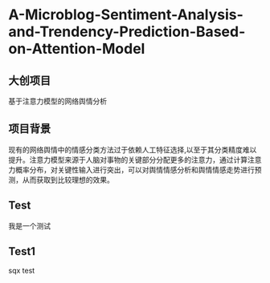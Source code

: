 # A-Microblog-Sentiment-Analysis-and-Trendency-Prediction-Based-on-Attention-Model

## 大创项目
基于注意力模型的网络舆情分析
## 项目背景
现有的网络舆情中的情感分类方法过于依赖人工特征选择,以至于其分类精度难以提升。注意力模型来源于人脑对事物的关键部分分配更多的注意力，通过计算注意力概率分布，对关键性输入进行突出，可以对舆情情感分析和舆情情感走势进行预测，从而获取到比较理想的效果。
## Test
我是一个测试
## Test1
sqx test
